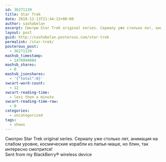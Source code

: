 ```yaml
---
id: 36271139
title: Star Trek
date: 2010-12-13T21:44:13+00:00
author: sashabelan
excerpt: Смотрю Star Trek original series. Сериалу уже столько лет, анимация на слабом уровне, космические корабли из папье-маше, но блин, так интересно смот...
layout: post
guid: http://sashabelan.posterous.com/star-trek
permalink: /star-trek/
posterous_post:
  - 36271139
mashsb_timestamp:
  - 1470994084
mashsb_shares:
  - 0
mashsb_jsonshares:
  - '{"total":0}'
swcart-word-count:
  - 12
swcart-reading-time:
  - less then a minute
swcart-reading-time-raw:
  - 0
categories:
  - uncategorized
tags:
  - shows
---
```

Смотрю Star Trek original series. Сериалу уже столько лет, анимация на слабом уровне, космические корабли из папье-маше, но блин, так интересно смотрится!    
Sent from my BlackBerry® wireless device